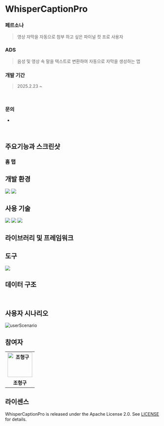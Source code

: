 # WhisperCaptionPro

<p align="center">

### 페르소나
> 영상 자막을 자동으로 첨부 하고 싶은 파이널 컷 프로 사용자 

### ADS
> 음성 및 영상 속 말을 텍스트로 변환하여 자동으로 자막을 생성하는 앱

### 개발 기간
> 2025.2.23 ~

<br>

### 문의
- 

<br>


## 주요기능과 스크린샷

### 홈 탭

## 개발 환경
<img src="https://img.shields.io/badge/Xcode-147EFB?style=&logo=Xcode&logoColor=white"> <img src="https://img.shields.io/badge/v16.2-147EFB?">


## 사용 기술
<img src="https://img.shields.io/badge/Swift-F05138?style=&logo=Swift&logoColor=white"> <img src="https://img.shields.io/badge/v6.0.3-F05138?"> <img src="https://img.shields.io/badge/SwiftUI-0d42a0?style=&logo=swift&logoColor=white">

## 라이브러리 및 프레임워크


## 도구
<img src="https://img.shields.io/badge/Figma-000000?style=&logo=Figma&logoColor=white"> 

<br>

## 데이터 구조


<br>

## 사용자 시나리오

![userScenario](https://github.com/user-attachments/assets/265beb09-43be-4299-8b0b-3f03c0dbae91)
## 참여자
<table style="font-weight : bold">
<td align="center">
<a href="https://github.com/cho407">
<img alt="조형구" src="https://avatars.githubusercontent.com/cho407" width="80" />
<tr>
<td align="center">조형구</td>
</tr>
</table>
</div>

## 라이센스
WhisperCaptionPro is released under the Apache License 2.0. See [LICENSE](https://github.com/cho407/WhisperCaptionPro/blob/main/LICENSE) for details.
